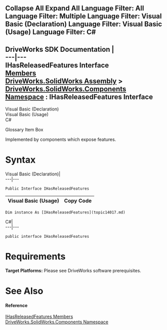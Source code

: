 Collapse All Expand All Language Filter: All  Language Filter: Multiple  Language Filter: Visual Basic (Declaration) Language Filter: Visual Basic (Usage) Language Filter: C#  
---  
DriveWorks SDK Documentation  |   
---|---  
IHasReleasedFeatures Interface   
[Members](topic14018.md)   
[DriveWorks.SolidWorks Assembly](topic13342.md) > [DriveWorks.SolidWorks.Components Namespace](topic13925.md) : IHasReleasedFeatures Interface  
---  
  
Visual Basic (Declaration)    
Visual Basic (Usage)    
C# 

Glossary Item Box

Implemented by components which expose features. 

# Syntax

Visual Basic (Declaration)|   
---|---  
      
    
    Public Interface IHasReleasedFeatures   
  
Visual Basic (Usage)| Copy Code  
---|---  
      
    
    Dim instance As [IHasReleasedFeatures](topic14017.md)  
  
C#|   
---|---  
      
    
    public interface IHasReleasedFeatures   
  
# Requirements

**Target Platforms:** Please see DriveWorks software prerequisites.

# See Also

#### Reference

[IHasReleasedFeatures Members](topic14018.md)   
[DriveWorks.SolidWorks.Components Namespace](topic13925.md)


